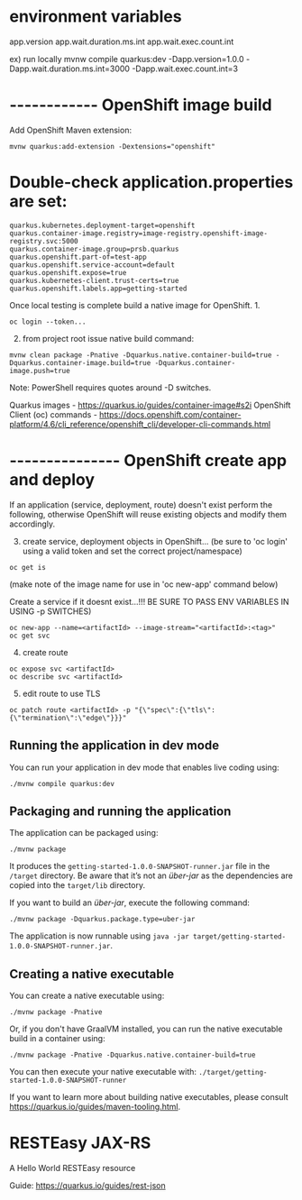 # environment variables
app.version
app.wait.duration.ms.int
app.wait.exec.count.int

ex) run locally
mvnw compile quarkus:dev -Dapp.version=1.0.0 -Dapp.wait.duration.ms.int=3000 -Dapp.wait.exec.count.int=3

# ------------ OpenShift image build
Add OpenShift Maven extension:
```shell script
mvnw quarkus:add-extension -Dextensions="openshift"
```

# Double-check application.properties are set:
```shell script
quarkus.kubernetes.deployment-target=openshift
quarkus.container-image.registry=image-registry.openshift-image-registry.svc:5000
quarkus.container-image.group=prsb.quarkus
quarkus.openshift.part-of=test-app
quarkus.openshift.service-account=default
quarkus.openshift.expose=true
quarkus.kubernetes-client.trust-certs=true
quarkus.openshift.labels.app=getting-started
```

Once local testing is complete build a native image for OpenShift.
1. 
```shell script
oc login --token...
```
2. from project root issue native build command:
```shell script
mvnw clean package -Pnative -Dquarkus.native.container-build=true -Dquarkus.container-image.build=true -Dquarkus.container-image.push=true
```
Note: PowerShell requires quotes around -D switches.

Quarkus images - https://quarkus.io/guides/container-image#s2i
OpenShift Client (oc) commands - https://docs.openshift.com/container-platform/4.6/cli_reference/openshift_cli/developer-cli-commands.html

# --------------- OpenShift create app and deploy
If an application (service, deployment, route) doesn't exist perform the following, otherwise OpenShift will reuse existing objects and modify them accordingly.

3. create service, deployment objects in OpenShift...
(be sure to 'oc login' using a valid token and set the correct project/namespace)
```shell script
oc get is
```
(make note of the image name for use in 'oc new-app' command below)

Create a service if it doesnt exist...!!! BE SURE TO PASS ENV VARIABLES IN USING -p SWITCHES)
```shell script
oc new-app --name=<artifactId> --image-stream="<artifactId>:<tag>"
oc get svc
```
4. create route
```shell script
oc expose svc <artifactId>
oc describe svc <artifactId>
```

5. edit route to use TLS
```shell script
oc patch route <artifactId> -p "{\"spec\":{\"tls\":{\"termination\":\"edge\"}}}"
```



## Running the application in dev mode

You can run your application in dev mode that enables live coding using:
```shell script
./mvnw compile quarkus:dev
```

## Packaging and running the application

The application can be packaged using:
```shell script
./mvnw package
```
It produces the `getting-started-1.0.0-SNAPSHOT-runner.jar` file in the `/target` directory.
Be aware that it’s not an _über-jar_ as the dependencies are copied into the `target/lib` directory.

If you want to build an _über-jar_, execute the following command:
```shell script
./mvnw package -Dquarkus.package.type=uber-jar
```

The application is now runnable using `java -jar target/getting-started-1.0.0-SNAPSHOT-runner.jar`.

## Creating a native executable

You can create a native executable using: 
```shell script
./mvnw package -Pnative
```

Or, if you don't have GraalVM installed, you can run the native executable build in a container using: 
```shell script
./mvnw package -Pnative -Dquarkus.native.container-build=true
```

You can then execute your native executable with: `./target/getting-started-1.0.0-SNAPSHOT-runner`

If you want to learn more about building native executables, please consult https://quarkus.io/guides/maven-tooling.html.

# RESTEasy JAX-RS

<p>A Hello World RESTEasy resource</p>

Guide: https://quarkus.io/guides/rest-json
